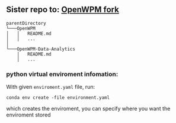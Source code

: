 ## Sister repo to: [OpenWPM fork](https://github.com/tim-stephenson/OpenWPM)

```
parentDirectory  
└───OpenWPM
│   │   README.md
│   │   ...
│   
└───OpenWPM-Data-Analytics
    │   README.md
    │   ...
```

### python virtual enviroment  infomation:

With given `enviroment.yaml` file, run:
```
conda env create -file environment.yaml
```
which creates the enviroment, you can specify where you want the enviroment stored

